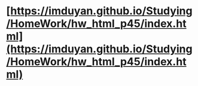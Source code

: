 # [https://imduyan.github.io/Studying/HomeWork/hw_html_p45/index.html](https://imduyan.github.io/Studying/HomeWork/hw_html_p45/index.html)
